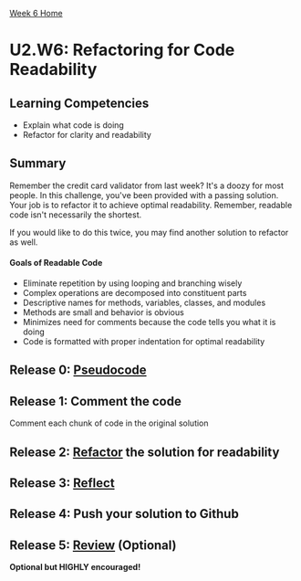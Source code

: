 [Week 6 Home](../)

# U2.W6: Refactoring for Code Readability


## Learning Competencies
- Explain what code is doing
- Refactor for clarity and readability

## Summary
Remember the credit card validator from last week? It's a doozy for most people. In this challenge, you've been provided with a passing solution. Your job is to refactor it  to achieve optimal readability. Remember, readable code isn't necessarily the shortest.

If you would like to do this twice, you may find another solution to refactor as well.

#### Goals of Readable Code
- Eliminate repetition by using looping and branching wisely
- Complex operations are decomposed into constituent parts
- Descriptive names for methods, variables, classes, and modules
- Methods are small and behavior is obvious
- Minimizes need for comments because the code tells you what it is doing
- Code is formatted with proper indentation for optimal readability

## Release 0: [Pseudocode](https://github.com/Devbootcamp/phase-0-handbook/blob/master/coding-references/pseudocode.md)

## Release 1: Comment the code
Comment each chunk of code in the original solution

## Release 2: [Refactor](https://github.com/Devbootcamp/phase-0-handbook/blob/master/coding-references/refactoring.md) the solution for readability

## Release 3: [Reflect](https://github.com/Devbootcamp/phase-0-handbook/blob/master/coding-references/reflection-guidelines.md)

## Release 4: Push your solution to Github

## Release 5: [Review](https://github.com/Devbootcamp/phase-0-handbook/blob/master/coding-references/review.md) (Optional)
**Optional but HIGHLY encouraged!**
